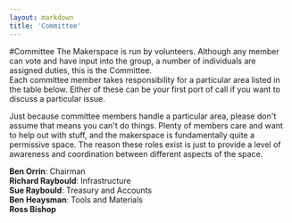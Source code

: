 ```yaml
---
layout: markdown
title: 'Committee'
---
```


#Committee
The Makerspace is run by volunteers. Although any member can vote and have input into the group, a number of individuals are assigned duties, this is the Committee.  
Each committee member takes responsibility for a particular area listed in the table below. Either of these can be your first port of call if you want to discuss a particular issue.  

Just because committee members handle a particular area, please don't assume that means you can't do things. Plenty of members care and want to help out with stuff, and the makerspace is fundamentally quite a permissive space. The reason these roles exist is just to provide a level of awareness and coordination between different aspects of the space.

**Ben Orrin**: Chairman  
**Richard Raybould**: Infrastructure  
**Sue Raybould**: Treasury and Accounts  
**Ben Heaysman**: Tools and Materials   
**Ross Bishop**